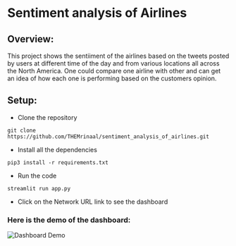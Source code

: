 # Sentiment analysis of Airlines
## Overview:
This project shows the sentiiment of the airlines based on the tweets posted by users at different time of the day and from various locations all across the North America. One could compare one airline with other and can get an idea of how each one is performing based on the customers opinion.
## Setup:
- Clone the repository
```
git clone https://github.com/THEMrinaal/sentiment_analysis_of_airlines.git
```
- Install all the dependencies
```
pip3 install -r requirements.txt
```
- Run the code
```
streamlit run app.py
```
- Click on the Network URL link to see the dashboard

### Here is the demo of the dashboard:
![Dashboard Demo](wiki/dashboard.gif)
